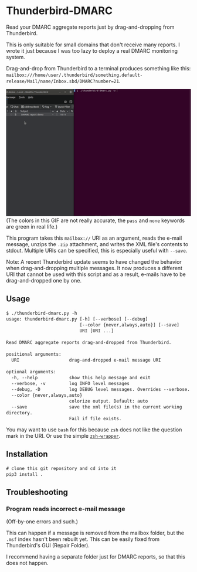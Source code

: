# Thunderbird-DMARC
Read your DMARC aggregate reports just by drag-and-dropping from Thunderbird.

This is only suitable for small domains that don't receive many reports.
I wrote it just because I was too lazy to deploy a real DMARC monitoring
system.

Drag-and-drop from Thunderbird to a terminal produces something like this:
`mailbox:///home/user/.thunderbird/something.default-release/Mail/name/Inbox.sbd/DMARC?number=21`.

![GIF demonstrating drag-and-drop from Thunderbird](./docs/demo.gif)
(The colors in this GIF are not really accurate, the `pass` and `none`
keywords are green in real life.)

This program takes this `mailbox://` URI as an argument, reads the e-mail
message, unzips the `.zip` attachment, and writes the XML file's contents to
stdout. Multiple URIs can be specified, this is especially useful with
`--save`.

Note: A recent Thunderbird update seems to have changed the behavior when
drag-and-dropping multiple messages. It now produces a different URI that
cannot be used with this script and as a result, e-mails have to be
drag-and-dropped one by one.


## Usage
```console
$ ./thunderbird-dmarc.py -h
usage: thunderbird-dmarc.py [-h] [--verbose] [--debug]
                            [--color {never,always,auto}] [--save]
                            URI [URI ...]

Read DMARC aggregate reports drag-and-dropped from Thunderbird.

positional arguments:
  URI                   drag-and-dropped e-mail message URI

optional arguments:
  -h, --help            show this help message and exit
  --verbose, -v         log INFO level messages
  --debug, -D           log DEBUG level messages. Overrides --verbose.
  --color {never,always,auto}
                        colorize output. Default: auto
  --save                save the xml file(s) in the current working directory.
                        Fail if file exists.
```

You may want to use `bash` for this because `zsh` does not like the question
mark in the URI. Or use the simple [`zsh-wrapper`](./zsh-wrapper).


## Installation
```
# clone this git repository and cd into it
pip3 install .
```


## Troubleshooting
### Program reads incorrect e-mail message
(Off-by-one errors and such.)

This can happen if a message is removed from the mailbox folder, but the
`.msf` index hasn't been rebuilt yet. This can be easily fixed from
Thunderbird's GUI (Repair Folder).

I recommend having a separate folder just for DMARC reports, so that this does
not happen.
